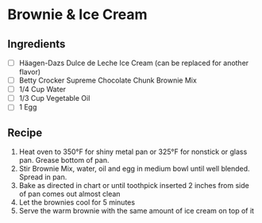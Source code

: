 # Brownie & Ice Cream

## Ingredients

* [ ] Häagen-Dazs Dulce de Leche Ice Cream (can be replaced for another flavor)
* [ ] Betty Crocker Supreme Chocolate Chunk Brownie Mix
* [ ] 1/4 Cup Water&#x20;
* [ ] 1/3 Cup Vegetable Oil&#x20;
* [ ] 1 Egg

## Recipe

1. Heat oven to 350°F for shiny metal pan or 325°F for nonstick or glass pan. Grease bottom of pan.
2. Stir Brownie Mix, water, oil and egg in medium bowl until well blended. Spread in pan.
3. Bake as directed in chart or until toothpick inserted 2 inches from side of pan comes out almost clean
4. Let the brownies cool for 5 minutes
5. Serve the warm brownie with the same amount of ice cream on top of it
